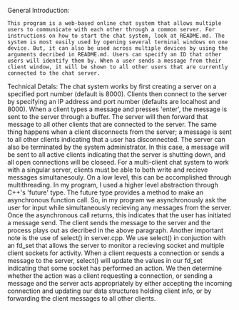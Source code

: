 General Introduction:
    
    This program is a web-based online chat system that allows multiple users to communicate with each other through a common server. For instructions on how to start the chat system, look at README.md. The system is most easily used by opening several terminal windows on one device. But, it can also be used across multiple devices by using the arguments decribed in README.md. Users can specify an ID that other users will identify them by. When a user sends a message from their client window, it will be shown to all other users that are currently connected to the chat server.

Technical Detals:
	The chat system works by first creating a server on a specified port number (default is 8000). Clients then connect to the server by specifying an IP address and port number (defaults are localhost and 8000). When a client types a message and presses 'enter', the message is sent to the server through a buffer. The server will then forward that message to all other clients that are connected to the server. The same thing happens when a client disconnects from the server; a message is sent to all other clients indicating that a user has disconnected. The server can also be terminated by the system administrator. In this case, a message will be sent to all active clients indicating that the server is shutting down, and all open connections will be closeed.
	For a multi-client chat system to work with a singular server, clients must be able to both write and recieve messages simultanesouly. On a low level, this can be accomplished through multithreading. In my program, I used a higher level abstraction through C++'s 'future' type. The future type provides a method to make an asynchronous function call. So, in my program we asynchronously ask the user for input while simultaneously recieving any messages from the server. Once the asynchronous call returns, this indicates that the user has initiated a message send. The client sends the message to the server and the process plays out as decribed in the above paragraph. 
	Another important note is the use of select() in server.cpp. We use select() in conjuction with an fd_set that allows the server to monitor a recieving socket and multiple client sockets for activity. When a client requests a connection or sends a message to the server, select() will update the values in our fd_set indicating that some socket has performed an action. We then determine whether the action was a client requesting a connection, or sending a message and the server acts appropriately by either accepting the incoming connection and updating our data structures holding client info, or by forwarding the client messages to all other clients. 
